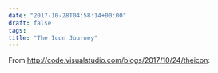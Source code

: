 ```yaml
---
date: "2017-10-28T04:58:14+00:00"
draft: false
tags: 
title: "The Icon Journey"
---
```

From http://code.visualstudio.com/blogs/2017/10/24/theicon:




